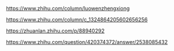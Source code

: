 https://www.zhihu.com/column/luowenzhengxiong

https://www.zhihu.com/column/c_1324864205602656256

https://zhuanlan.zhihu.com/p/88940292

https://www.zhihu.com/question/420374372/answer/2538085432